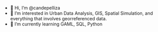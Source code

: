 - 👋 Hi, I’m @candepelliza
- 👀 I’m interested in Urban Data Analysis, GIS, Spatial Simulation, and everything that involves georreferenced data.
- 🌱 I’m currently learning GAML, SQL, Python


<!---
candepelliza/candepelliza is a ✨ special ✨ repository because its `README.md` (this file) appears on your GitHub profile.
You can click the Preview link to take a look at your changes.
--->
